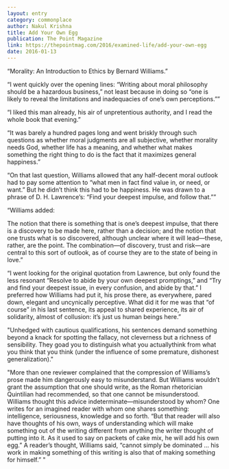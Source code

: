 ```yaml
---
layout: entry
category: commonplace
author: Nakul Krishna
title: Add Your Own Egg
publication: The Point Magazine
link: https://thepointmag.com/2016/examined-life/add-your-own-egg
date: 2016-01-13
---
```


“Morality: An Introduction to Ethics by Bernard Williams.”

“I went quickly over the opening lines: “Writing about moral philosophy should be a hazardous business,” not least because in doing so “one is likely to reveal the limitations and inadequacies of one’s own perceptions.””

“I liked this man already, his air of unpretentious authority, and I read the whole book that evening.”

“It was barely a hundred pages long and went briskly through such questions as whether moral judgments are all subjective, whether morality needs God, whether life has a meaning, and whether what makes something the right thing to do is the fact that it maximizes general happiness.”

“On that last question, Williams allowed that any half-decent moral outlook had to pay some attention to “what men in fact find value in, or need, or want.” But he didn’t think this had to be happiness. He was drawn to a phrase of D. H. Lawrence’s: “Find your deepest impulse, and follow that.””

“Williams added:

The notion that there is something that is one’s deepest impulse, that there is a discovery to be made here, rather than a decision; and the notion that one trusts what is so discovered, although unclear where it will lead—these, rather, are the point. The combination—of discovery, trust and risk—are central to this sort of outlook, as of course they are to the state of being in love.”

“I went looking for the original quotation from Lawrence, but only found the less resonant “Resolve to abide by your own deepest promptings,” and “Try and find your deepest issue, in every confusion, and abide by that.” I preferred how Williams had put it, his prose there, as everywhere, pared down, elegant and uncynically perceptive. What did it for me was that “of course” in his last sentence, its appeal to shared experience, its air of solidarity, almost of collusion: it’s just us human beings here.”

"Unhedged with cautious qualifications, his sentences demand something beyond a knack for spotting the fallacy, not cleverness but a richness of sensibility. They goad you to distinguish what you actuallythink from what you think that you think (under the influence of some premature, dishonest generalization)."

"More than one reviewer complained that the compression of Williams’s prose made him dangerously easy to misunderstand. But Williams wouldn’t grant the assumption that one should write, as the Roman rhetorician Quintilian had recommended, so that one cannot be misunderstood. Williams thought this advice indeterminate—misunderstood by whom? One writes for an imagined reader with whom one shares something: intelligence, seriousness, knowledge and so forth. “But that reader will also have thoughts of his own, ways of understanding which will make something out of the writing different from anything the writer thought of putting into it. As it used to say on packets of cake mix, he will add his own egg.” A reader’s thought, Williams said, “cannot simply be dominated … his work in making something of this writing is also that of making something for himself.” "
